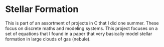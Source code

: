 # Stellar Formation
This is part of an assortment of projects in C that I did one summer. These focus on discrete maths and modeling systems.
This project focuses on a set of equations that I found in a paper that very basically model stellar formation in large
clouds of gas (nebule).
